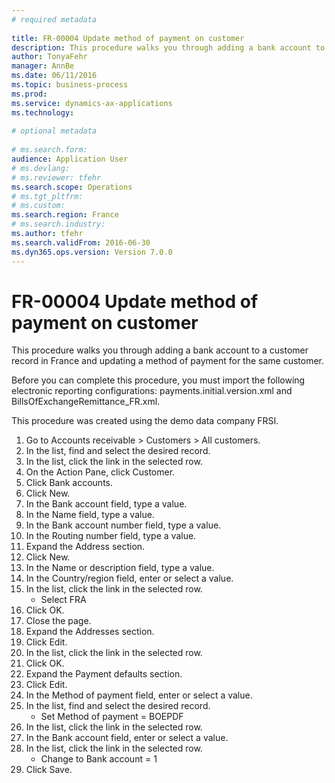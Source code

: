 ```yaml
--- 
# required metadata 
 
title: FR-00004 Update method of payment on customer
description: This procedure walks you through adding a bank account to a customer record in France and updating a method of payment for the same customer.Before you can complete this procedure, you must import the following electronic reporting configurations - payments.initial.version.xml and BillsOfExchangeRemittance_FR.xml.This procedure was created using the demo data company FRSI. 
author: TonyaFehr 
manager: AnnBe 
ms.date: 06/11/2016
ms.topic: business-process 
ms.prod:  
ms.service: dynamics-ax-applications 
ms.technology:  
 
# optional metadata 
 
# ms.search.form:   
audience: Application User 
# ms.devlang:  
# ms.reviewer: tfehr 
ms.search.scope: Operations 
# ms.tgt_pltfrm:  
# ms.custom:  
ms.search.region: France
# ms.search.industry: 
ms.author: tfehr 
ms.search.validFrom: 2016-06-30 
ms.dyn365.ops.version: Version 7.0.0 
---
```


# FR-00004 Update method of payment on customer

This procedure walks you through adding a bank account to a customer record in France and updating a method of payment for the same customer.

Before you can complete this procedure, you must import the following electronic reporting configurations: payments.initial.version.xml and BillsOfExchangeRemittance_FR.xml.

This procedure was created using the demo data company FRSI.

1. Go to Accounts receivable > Customers > All customers.
2. In the list, find and select the desired record.
3. In the list, click the link in the selected row.
4. On the Action Pane, click Customer.
5. Click Bank accounts.
6. Click New.
7. In the Bank account field, type a value.
8. In the Name field, type a value.
9. In the Bank account number field, type a value.
10. In the Routing number field, type a value.
11. Expand the Address section.
12. Click New.
13. In the Name or description field, type a value.
14. In the Country/region field, enter or select a value.
15. In the list, click the link in the selected row.
    * Select FRA
16. Click OK.
17. Close the page.
18. Expand the Addresses section.
19. Click Edit.
20. In the list, click the link in the selected row.
21. Click OK.
22. Expand the Payment defaults section.
23. Click Edit.
24. In the Method of payment field, enter or select a value.
25. In the list, find and select the desired record.
    * Set Method of payment = BOEPDF
26. In the list, click the link in the selected row.
27. In the Bank account field, enter or select a value.
28. In the list, click the link in the selected row.
    * Change to Bank account = 1
29. Click Save.

